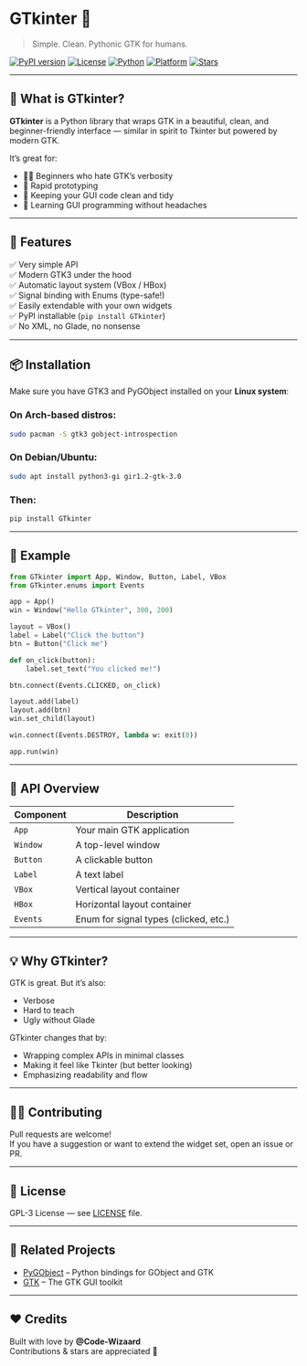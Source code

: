 # GTkinter 🧩  
> Simple. Clean. Pythonic GTK for humans.

[![PyPI version](https://img.shields.io/pypi/v/GTkinter?label=PyPI&color=blue)](https://pypi.org/project/GTkinter/)
[![License](https://img.shields.io/github/license/Code-Wizaard/GTkinter)](LICENSE)
[![Python](https://img.shields.io/badge/python-3.7+-blue)](https://www.python.org/downloads/)
[![Platform](https://img.shields.io/badge/platform-Linux%20%7C%20GTK3-success)](https://www.gtk.org/)
[![Stars](https://img.shields.io/github/stars/Code-Wizaard/GTkinter?style=social)](https://github.com/Code-Wizaard/GTkinter)

---

## 🐍 What is GTkinter?

**GTkinter** is a Python library that wraps GTK in a beautiful, clean, and beginner-friendly interface — similar in spirit to Tkinter but powered by modern GTK.

It’s great for:
- 🧑‍💻 Beginners who hate GTK’s verbosity
- 🚀 Rapid prototyping
- 🧼 Keeping your GUI code clean and tidy
- 🧠 Learning GUI programming without headaches

---

## 🌟 Features

✅ Very simple API  
✅ Modern GTK3 under the hood  
✅ Automatic layout system (VBox / HBox)  
✅ Signal binding with Enums (type-safe!)  
✅ Easily extendable with your own widgets  
✅ PyPI installable (`pip install GTkinter`)  
✅ No XML, no Glade, no nonsense

---

## 📦 Installation

Make sure you have GTK3 and PyGObject installed on your **Linux system**:

### On Arch-based distros:
```bash
sudo pacman -S gtk3 gobject-introspection
```

### On Debian/Ubuntu:
```bash
sudo apt install python3-gi gir1.2-gtk-3.0
```

### Then:
```bash
pip install GTkinter
```

---

## 🧪 Example

```python
from GTkinter import App, Window, Button, Label, VBox
from GTkinter.enums import Events

app = App()
win = Window("Hello GTkinter", 300, 200)

layout = VBox()
label = Label("Click the button")
btn = Button("Click me")

def on_click(button):
    label.set_text("You clicked me!")

btn.connect(Events.CLICKED, on_click)

layout.add(label)
layout.add(btn)
win.set_child(layout)

win.connect(Events.DESTROY, lambda w: exit(0))

app.run(win)

```


---

## 🧠 API Overview

| Component | Description                      |
|----------|----------------------------------|
| `App`    | Your main GTK application        |
| `Window` | A top-level window               |
| `Button` | A clickable button               |
| `Label`  | A text label                     |
| `VBox`   | Vertical layout container        |
| `HBox`   | Horizontal layout container      |
| `Events`  | Enum for signal types (clicked, etc.) |

---

## 💡 Why GTkinter?

GTK is great. But it’s also:
- Verbose
- Hard to teach
- Ugly without Glade

GTkinter changes that by:
- Wrapping complex APIs in minimal classes
- Making it feel like Tkinter (but better looking)
- Emphasizing readability and flow

---

## 🧑‍💻 Contributing

Pull requests are welcome!  
If you have a suggestion or want to extend the widget set, open an issue or PR.

---

## 📜 License

GPL-3 License — see [LICENSE](LICENSE) file.

---

## 📎 Related Projects

- [PyGObject](https://pygobject.readthedocs.io/) – Python bindings for GObject and GTK
- [GTK](https://www.gtk.org/) – The GTK GUI toolkit

---

## ❤️ Credits

Built with love by **@Code-Wizaard**  
Contributions & stars are appreciated 🌟



